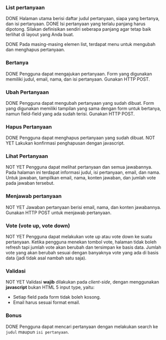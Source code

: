 ### List pertanyaan

DONE Halaman utama berisi daftar judul pertanyaan, siapa yang bertanya, dan isi pertanyaan.
DONE Isi pertanyaan yang terlalu panjang harus dipotong. Silakan definisikan sendiri seberapa panjang agar tetap baik terlihat di layout yang Anda buat.

DONE Pada masing-masing elemen list, terdapat menu untuk mengubah dan menghapus pertanyaan.

### Bertanya

DONE Pengguna dapat mengajukan pertanyaan. Form yang digunakan memiliki judul, email, nama, dan isi pertanyaan. Gunakan HTTP POST.

### Ubah Pertanyaan

DONE Pengguna dapat mengubah pertanyaan yang sudah dibuat. Form yang digunakan memiliki tampilan yang sama dengan form untuk bertanya, namun field-field yang ada sudah terisi. Gunakan HTTP POST.

### Hapus Pertanyaan

DONE Pengguna dapat menghapus pertanyaan yang sudah dibuat.
NOT YET Lakukan konfirmasi penghapusan dengan javascript.

### Lihat Pertanyaan

NOT YET Pengguna dapat melihat pertanyaan dan semua jawabannya. Pada halaman ini terdapat informasi judul, isi pertanyaan, email, dan nama. Untuk jawaban, tampilkan email, nama, konten jawaban, dan jumlah vote pada jawaban tersebut.

### Menjawab pertanyaan

NOT YET Jawaban pertanyaan berisi email, nama, dan konten jawabannya. Gunakan HTTP POST untuk menjawab pertanyaan.


### Vote (vote up, vote down)

NOT YET Pengguna dapat melakukan vote up atau vote down ke suatu pertanyaan. Ketika pengguna menekan tombol vote, halaman tidak boleh refresh tapi jumlah vote akan berubah dan tersimpan ke basis data. Jumlah vote yang akan berubah sesuai dengan banyaknya vote yang ada di basis data (jadi tidak asal nambah satu saja). 


### Validasi

NOT YET Validasi **wajib** dilakukan pada *client-side*, dengan menggunakan **javascript** bukan HTML 5 input type, yaitu:
- Setiap field pada form tidak boleh kosong.
- Email harus sesuai format email.

### Bonus

DONE Pengguna dapat mencari pertanyaan dengan melakukan search ke `judul` maupun `isi pertanyaan`.

